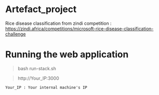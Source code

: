 # Artefact_project
Rice disease classification from zindi competition : https://zindi.africa/competitions/microsoft-rice-disease-classification-challenge


# Running the web application

> bash run-stack.sh

> http://Your_IP:3000

```Your_IP : Your internal machine's IP```
